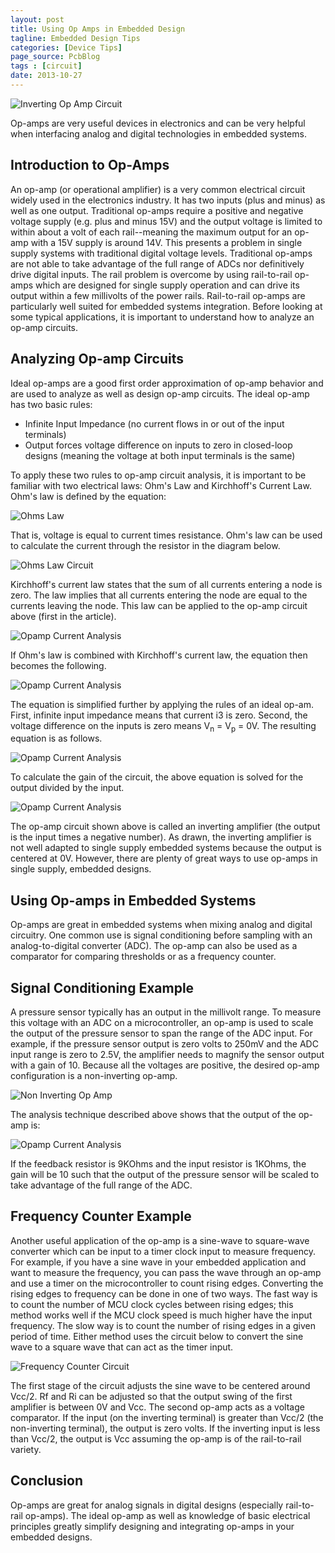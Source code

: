 ```yaml
---
layout: post
title: Using Op Amps in Embedded Design
tagline: Embedded Design Tips
categories: [Device Tips]
page_source: PcbBlog
tags : [circuit]
date: 2013-10-27
---
```

![Inverting Op Amp Circuit](/images/inverting-opamp.svg)

Op-amps are very useful devices in electronics and can be very helpful when
interfacing analog and digital technologies in embedded systems.



## Introduction to Op-Amps

An op-amp (or operational amplifier) is a very common electrical circuit widely used in the electronics industry. It has two inputs (plus and minus) as well as one output. Traditional op-amps require a positive and negative voltage supply (e.g. plus and minus 15V) and the output voltage is limited to within about a volt of each rail--meaning the maximum output for an op-amp with a 15V supply is around 14V. This presents a problem in single supply systems with traditional digital voltage levels. Traditional op-amps are not able to take advantage of the full range of ADCs nor definitively drive digital inputs. The rail problem is overcome by using rail-to-rail op-amps which are designed for single supply operation and can drive its output within a few millivolts of the power rails. Rail-to-rail op-amps are particularly well suited for embedded systems integration. Before looking at some typical applications, it is important to understand how to analyze an op-amp circuits.

## Analyzing Op-amp Circuits

Ideal op-amps are a good first order approximation of op-amp behavior and are used to analyze as well as design op-amp circuits. The ideal op-amp has two basic rules:

- Infinite Input Impedance (no current flows in or out of the input terminals)
- Output forces voltage difference on inputs to zero in closed-loop designs (meaning the voltage at both input terminals is the same)

To apply these two rules to op-amp circuit analysis, it is important to be familiar with two electrical laws: Ohm's Law and Kirchhoff's Current Law. Ohm's law is defined by the equation:

![Ohms Law](/images/ohms-law.svg)

That is, voltage is equal to current times resistance. Ohm's law can be used to calculate the current through the resistor in the diagram below.

![Ohms Law Circuit](/images/ohms-law-circuit.svg)

Kirchhoff's current law states that the sum of all currents entering a node is zero. The law implies that all currents entering the node are equal to the currents leaving the node. This law can be applied to the op-amp circuit above (first in the article).

![Opamp Current Analysis](/images/opamp-kirchhoff-0.svg)


If Ohm's law is combined with Kirchhoff's current law, the equation then becomes the following.

![Opamp Current Analysis](/images/opamp-kirchhoff-1.svg)

The equation is simplified further by applying the rules of an ideal op-am.  First,
infinite input impedance means that current i3 is zero. Second, the
voltage difference on the inputs is zero means V<sub>n</sub> = V<sub>p</sub> = 0V.
The resulting equation is as follows.

![Opamp Current Analysis](/images/opamp-kirchhoff-2.svg)

To calculate the gain of the circuit, the above equation is solved for the output divided by the input.

![Opamp Current Analysis](/images/opamp-kirchhoff-3.svg)

The op-amp circuit shown above is called an inverting amplifier (the output is the input times a negative number). As drawn, the inverting amplifier is not well adapted to single supply embedded systems because the output is centered at 0V. However, there are plenty of great ways to use op-amps in single supply, embedded designs.

## Using Op-amps in Embedded Systems

Op-amps are great in embedded systems when mixing analog and digital circuitry. One common use is signal conditioning before sampling with an analog-to-digital converter (ADC). The op-amp can also be used as a comparator for comparing thresholds or as a frequency counter.

## Signal Conditioning Example

A pressure sensor typically has an output in the millivolt range. To measure this voltage with an ADC on a microcontroller, an op-amp is used to scale the output of the pressure sensor to span the range of the ADC input. For example, if the pressure sensor output is zero volts to 250mV and the ADC input range is zero to 2.5V, the amplifier needs to magnify the sensor output with a gain of 10. Because all the voltages are positive, the desired op-amp configuration is a non-inverting op-amp.

![Non Inverting Op Amp](/images/non-inverting-opamp.svg)

The analysis technique described above shows that the output of the op-amp is:

![Opamp Current Analysis](/images/opamp-kirchhoff-4.svg)

If the feedback resistor is 9KOhms and the input resistor is 1KOhms, the gain will be 10 such that the output of the pressure sensor will be scaled to take advantage of the full range of the ADC.

## Frequency Counter Example

Another useful application of the op-amp is a sine-wave to square-wave converter which can be input to a timer clock input to measure frequency. For example, if you have a sine wave in your embedded application and want to measure the frequency, you can pass the wave through an op-amp and use a timer on the microcontroller to count rising edges. Converting the rising edges to frequency can be done in one of two ways. The fast way is to count the number of MCU clock cycles between rising edges; this method works well if the MCU clock speed is much higher have the input frequency. The slow way is to count the number of rising edges in a given period of time. Either method uses the circuit below to convert the sine wave to a square wave that can act as the timer input.

![Frequency Counter Circuit](/images/freq-counter-circuit.svg)

The first stage of the circuit adjusts the sine wave to be centered around Vcc/2. Rf and Ri can be adjusted so that the output swing of the first amplifier is between 0V and Vcc. The second op-amp acts as a voltage comparator. If the input (on the inverting terminal) is greater than Vcc/2 (the non-inverting terminal), the output is zero volts. If the inverting input is less than Vcc/2, the output is Vcc assuming the op-amp is of the rail-to-rail variety.

## Conclusion

Op-amps are great for analog signals in digital designs (especially rail-to-rail op-amps). The ideal op-amp as well as knowledge of basic electrical principles greatly simplify designing and integrating op-amps in your embedded designs.
